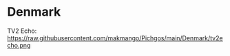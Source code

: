 # Denmark
TV2
     Echo: https://raw.githubusercontent.com/makmango/Pichgos/main/Denmark/tv2echo.png
